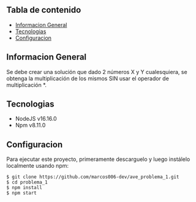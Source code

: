 ## Tabla de contenido

- [Informacion General](#informacion-general)
- [Tecnologias](#tecnologias)
- [Configuracion](#configuracion)

## Informacion General

Se debe crear una solución que dado 2 números X y Y cualesquiera, se obtenga la
multiplicación de los mismos SIN usar el operador de multiplicación \*.

## Tecnologias

- NodeJS v16.16.0
- Npm v8.11.0

## Configuracion

Para ejecutar este proyecto, primeramente descarguelo y luego instálelo localmente usando npm:

```
$ git clone https://github.com/marcos006-dev/ave_problema_1.git
$ cd problema_1
$ npm install
$ npm start
```
